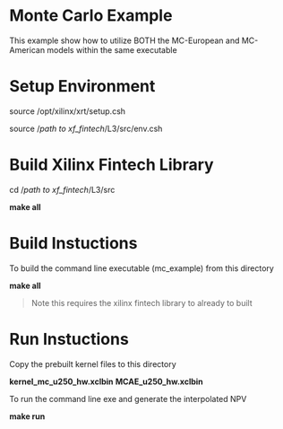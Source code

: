 
# Monte Carlo Example

This example show how to utilize BOTH the MC-European and MC-American models within the same executable


# Setup Environment

source /opt/xilinx/xrt/setup.csh

source /*path to xf_fintech*/L3/src/env.csh


# Build Xilinx Fintech Library
cd  /*path to xf_fintech*/L3/src

**make all**


# Build Instuctions

To build the command line executable (mc_example) from this directory

**make all**

> Note this requires the xilinx fintech library to already to built


# Run Instuctions

Copy the prebuilt kernel files to this directory

**kernel_mc_u250_hw.xclbin**
**MCAE_u250_hw.xclbin**


To run the command line exe and generate the interpolated NPV

**make run**
